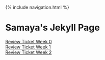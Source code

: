 {% include navigation.html %}
# Samaya's Jekyll Page
<a href="https://github.com/samayass/Tri3-Samaya/issues/1">Review Ticket Week 0</a><br>
<a href="https://github.com/samayass/Tri3-Samaya/issues/2">Review Ticket Week 1</a><br>
<a href="https://github.com/samayass/Tri3-Samaya/issues/3">Review Ticket Week 2</a>


